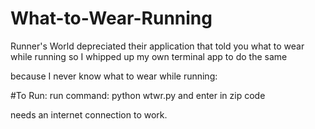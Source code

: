 # What-to-Wear-Running
Runner's World depreciated their application that told you what to wear while running so I whipped up my own terminal app to do the same

because I never know what to wear while running:

#To Run:
run command: python wtwr.py and enter in zip code

needs an internet connection to work.
